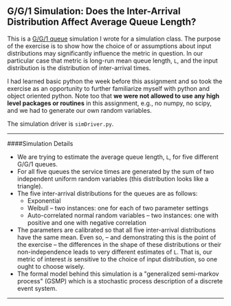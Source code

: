 ## G/G/1 Simulation: Does the Inter-Arrival Distribution Affect Average Queue Length? 

  This is a [G/G/1 queue](http://en.wikipedia.org/wiki/G/G/1_queue) simulation I wrote for a simulation class. The purpose of the exercise is to show how the choice of or assumptions about input distributions may significantly influence the metric in question. In our particular case that metric is long-run mean queue length, `L`, and the input distribution is the distribution of inter-arrival times.

I had learned basic python the week before this assignment and so took the exercise as an opportunity to further familiarize myself with python and object oriented python. Note too that **we were not allowed to use any high level packages or routines** in this assignment, e.g., no numpy, no scipy, and we had to generate our own random variables.

The simulation driver is `simDriver.py`.

______________________________________________________________________

####Simulation Details

* We are trying to estimate the average queue length, `L`, for five different G/G/1 queues.
* For all five queues the service times are generated by the sum of two independent uniform random variables (this distribution looks like a triangle). 
* The five inter-arrival distributions for the queues are as follows:
  * Exponential
  * Weibull – two instances: one for each of two parameter settings
  * Auto-correlated normal random variables – two instances: one with positive and one with negative correlation
* The parameters are calibrated so that all five inter-arrival distributions have the same mean. Even so, – and demonstrating this is the point of the exercise – the differences in the shape of these distributions or their non-independence leads to very different estimates of `L`. That is, our metric of interest *is* sensitive to the choice of input distribution, so one ought to choose wisely. 
* The formal model behind this simulation is a "generalized semi-markov process" (GSMP) which is a stochastic process description of a discrete event system.

______________________________________________________________________


